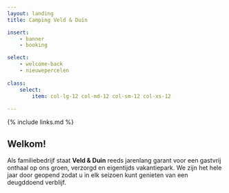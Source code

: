 ```yaml
---
layout: landing
title: Camping Veld & Duin

insert:
    - banner
    - booking

select:
    - welcome-back
    - nieuwepercelen
    
class:
    select:
        item: col-lg-12 col-md-12 col-sm-12 col-xs-12
        
---
```

{% include links.md %}

## Welkom!

Als familiebedrijf staat **Veld & Duin** reeds jarenlang garant voor een gastvrij onthaal op ons groen, verzorgd en eigentijds vakantiepark.
We zijn het hele jaar door geopend zodat u in elk seizoen kunt genieten van een deugddoend verblijf.
